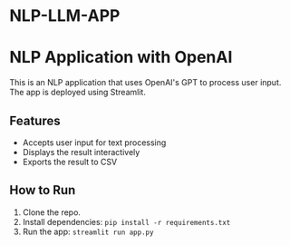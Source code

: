 # NLP-LLM-APP
# NLP Application with OpenAI

This is an NLP application that uses OpenAI's GPT to process user input. The app is deployed using Streamlit.

## Features
- Accepts user input for text processing
- Displays the result interactively
- Exports the result to CSV

## How to Run
1. Clone the repo.
2. Install dependencies: `pip install -r requirements.txt`
3. Run the app: `streamlit run app.py`
